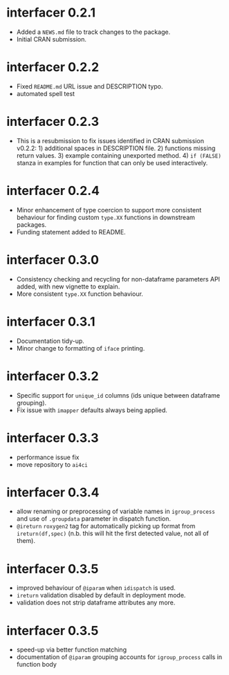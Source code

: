 # interfacer 0.2.1

* Added a `NEWS.md` file to track changes to the package.
* Initial CRAN submission.

# interfacer 0.2.2

* Fixed `README.md` URL issue and DESCRIPTION typo.
* automated spell test

# interfacer 0.2.3

* This is a resubmission to fix issues identified in CRAN submission v0.2.2: 1) 
additional spaces in DESCRIPTION file. 2) functions missing return values. 3) 
example containing unexported method. 4) `if (FALSE)` stanza in examples for 
function that can only be used interactively.

# interfacer 0.2.4

* Minor enhancement of type coercion to support more consistent behaviour for
finding custom `type.XX` functions in downstream packages.
* Funding statement added to README.

# interfacer 0.3.0

* Consistency checking and recycling for non-dataframe parameters API added, 
with new vignette to explain.
* More consistent `type.XX` function behaviour.

# interfacer 0.3.1

* Documentation tidy-up.
* Minor change to formatting of `iface` printing.

# interfacer 0.3.2

* Specific support for `unique_id` columns (ids unique between dataframe grouping).
* Fix issue with `imapper` defaults always being applied.

# interfacer 0.3.3

* performance issue fix
* move repository to `ai4ci`

# interfacer 0.3.4

* allow renaming or preprocessing of variable names in `igroup_process` and use
of `.groupdata` parameter in dispatch function. 
* `@ireturn` `roxygen2` tag for automatically picking up format from `ireturn(df,spec)`
(n.b. this will hit the first detected value, not all of them).

# interfacer 0.3.5

* improved behaviour of `@iparam` when `idispatch` is used. 
* `ireturn` validation disabled by default in deployment mode.
* validation does not strip dataframe attributes any more.

# interfacer 0.3.5

* speed-up via better function matching
* documentation of `@iparam` grouping accounts for `igroup_process` calls in 
function body
